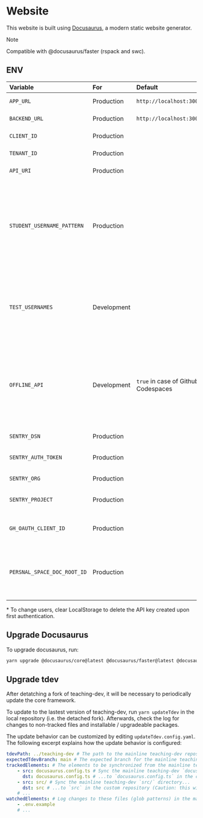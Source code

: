 # Website

This website is built using [Docusaurus](https://docusaurus.io/), a modern static website generator.

> [!NOTE]
> Compatible with @docusaurus/faster (rspack and swc). 

## ENV

| Variable                    | For         | Default                             | Example                          | Description                                                                                                                                                        |
| :-------------------------- | :---------- | :---------------------------------- | :------------------------------- | :----------------------------------------------------------------------------------------------------------------------------------------------------------------- |
| `APP_URL`                   | Production  | `http://localhost:3000`             |                                  | Domain of the hosted app                                                                                                                                           |
| `BACKEND_URL`               | Production  | `http://localhost:3002`             |                                  | Url of the API Endpoint                                                                                                                                            |
| `CLIENT_ID`                 | Production  |                                     |                                  | Azure ID: Client ID                                                                                                                                                |
| `TENANT_ID`                 | Production  |                                     |                                  | Azure AD: Tenant Id                                                                                                                                                |
| `API_URI`                   | Production  |                                     |                                  | Azure AD: API Url                                                                                                                                                  |
| `STUDENT_USERNAME_PATTERN`  | Production  |                                     | `@edu`                           | Users with usernames matching this RegExp pattern are displayed as students (regardless of admin status). If unset, all non-admin users are displayed as students. |
| `TEST_USERNAMES`            | Development |                                     | `admin.bar@bazz.ch;test@user.ch` | To log in offline. First user is selected as default. Must all correspond to a user emails found in the API's database.\*                                          |
| `OFFLINE_API`               | Development | `true` in case of Github Codespaces | `true`                           | In case the project shall be fully functional, but persisting data is not needed (e.g. when run in Github Codespace), set this option to true.                     |
| `SENTRY_DSN`                | Production  |                                     |                                  | Sentry DSN for error tracking                                                                                                                                      |
| `SENTRY_AUTH_TOKEN`         | Production  |                                     |                                  | Sentry Auth Token for error tracking                                                                                                                               |
| `SENTRY_ORG`                | Production  |                                     |                                  | Sentry Org for error tracking                                                                                                                                      |
| `SENTRY_PROJECT`            | Production  |                                     |                                  | Sentry Project for error tracking                                                                                                                                  |
| `GH_OAUTH_CLIENT_ID`        | Production  |                                     |                                  | Client ID for the GitHub OAuth app used for CMS auth                                                                                                               |
| `PERSNAL_SPACE_DOC_ROOT_ID` | Production  |                                     | any UUID                         | Override the default documentRootId for the "Personal Space" file system                                                                                           |

\* To change users, clear LocalStorage to delete the API key created upon first authentication.<br />

## Upgrade Docusaurus

To upgrade docusaurus, run:

```bash
yarn upgrade @docusaurus/core@latest @docusaurus/faster@latest @docusaurus/preset-classic@latest @docusaurus/theme-classic@latest @docusaurus/theme-common@latest @docusaurus/module-type-aliases@latest @docusaurus/plugin-rsdoctor@latest @docusaurus/tsconfig@latest @docusaurus/types@latest
```

## Upgrade tdev
After detatching a fork of teaching-dev, it will be necessary to periodically update the core framework.

To update to the lastest version of teaching-dev, run `yarn updateTdev` in the local repository (i.e. the detached fork). Afterwards, check the log for changes to non-tracked files and installable / upgradeable packages.

The update behavior can be customized by editing `updateTdev.config.yaml`. The following excerpt explains how the update behavior is configured:
```yaml
tdevPath: ../teaching-dev # The path to the mainline teaching-dev repository.
expectedTdevBranch: main # The expected branch for the mainline teaching-dev repository. Change this only to update a pre-release or historic branch.
trackedElements: # The elements to be synchronized from the mainline teaching-dev repository to the local repository.
    - src: docusaurus.config.ts # Sync the mainline teaching-dev `docusaurus.config.ts` file...
      dst: docusaurus.config.ts # ...to `docusaurus.config.ts` in the custom repository.
    - src: src/ # Sync the mainline teaching-dev `src/` directory...
      dst: src # ...to `src` in the custom repository (Caution: this will override / delete custom files in the custom `src` repository!)
    # ...
watchedElements: # Log changes to these files (glob patterns) in the mainline teaching-dev repository without modifying local files.
    - .env.example
    # ...
```